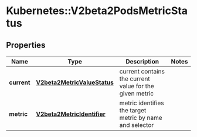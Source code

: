 # Kubernetes::V2beta2PodsMetricStatus

## Properties
Name | Type | Description | Notes
------------ | ------------- | ------------- | -------------
**current** | [**V2beta2MetricValueStatus**](V2beta2MetricValueStatus.md) | current contains the current value for the given metric | 
**metric** | [**V2beta2MetricIdentifier**](V2beta2MetricIdentifier.md) | metric identifies the target metric by name and selector | 


